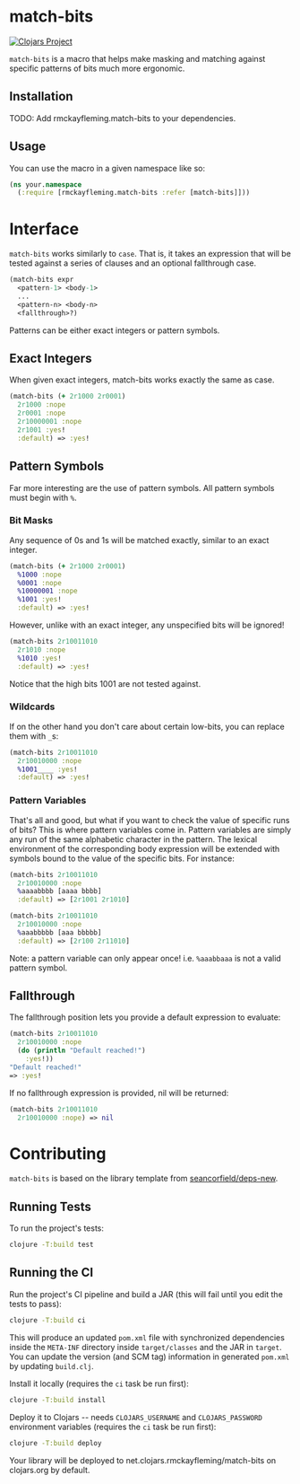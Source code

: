 # match-bits

[![Clojars Project](https://img.shields.io/clojars/v/com.mckayfleming/match-bits.svg)](https://clojars.org/com.mckayfleming/match-bits)

`match-bits` is a macro that helps make masking and matching against specific patterns of bits much more ergonomic.

## Installation
TODO: Add rmckayfleming.match-bits to your dependencies.

## Usage

You can use the macro in a given namespace like so:

```clojure
(ns your.namespace
  (:require [rmckayfleming.match-bits :refer [match-bits]]))
```

# Interface

`match-bits` works similarly to `case`. That is, it takes an expression that will be tested against a series of clauses and an optional fallthrough case.
```clojure
(match-bits expr
  <pattern-1> <body-1>
  ...
  <pattern-n> <body-n>
  <fallthrough>?)
```

Patterns can be either exact integers or pattern symbols.

## Exact Integers

When given exact integers, match-bits works exactly the same as case.
```clojure
(match-bits (+ 2r1000 2r0001)
  2r1000 :nope
  2r0001 :nope
  2r10000001 :nope
  2r1001 :yes!
  :default) => :yes!
```

## Pattern Symbols

Far more interesting are the use of pattern symbols. All pattern symbols must begin with `%`.

### Bit Masks

Any sequence of 0s and 1s will be matched exactly, similar to an exact integer.
```clojure
(match-bits (+ 2r1000 2r0001)
  %1000 :nope
  %0001 :nope
  %10000001 :nope
  %1001 :yes!
  :default) => :yes!
```

However, unlike with an exact integer, any unspecified bits will be ignored!
```clojure
(match-bits 2r10011010
  2r1010 :nope
  %1010 :yes!
  :default) => :yes!
```
Notice that the high bits 1001 are not tested against.

### Wildcards

If on the other hand you don't care about certain low-bits, you can replace them with `_`s:
```clojure
(match-bits 2r10011010
  2r10010000 :nope
  %1001____ :yes!
  :default) => :yes!
```

### Pattern Variables

That's all and good, but what if you want to check the value of specific runs of bits? This is where pattern variables come in. Pattern variables are simply any run of the same alphabetic character in the pattern. The lexical environment of the corresponding body expression will be extended with symbols bound to the value of the specific bits. For instance:
```clojure
(match-bits 2r10011010
  2r10010000 :nope
  %aaaabbbb [aaaa bbbb]
  :default) => [2r1001 2r1010]
```

```clojure
(match-bits 2r10011010
  2r10010000 :nope
  %aaabbbbb [aaa bbbbb]
  :default) => [2r100 2r11010]
```

Note: a pattern variable can only appear once! i.e. `%aaabbaaa` is not a valid pattern symbol.

## Fallthrough

The fallthrough position lets you provide a default expression to evaluate:
```clojure
(match-bits 2r10011010
  2r10010000 :nope
  (do (println "Default reached!")
    :yes!))
"Default reached!"
=> :yes!
```

If no fallthrough expression is provided, nil will be returned:
```clojure
(match-bits 2r10011010
  2r10010000 :nope) => nil
```

# Contributing

`match-bits` is based on the library template from [seancorfield/deps-new](https://github.com/seancorfield/deps-new).

## Running Tests

To run the project's tests:
```bash
clojure -T:build test
```

## Running the CI

Run the project's CI pipeline and build a JAR (this will fail until you edit the tests to pass):
```bash
clojure -T:build ci
```

This will produce an updated `pom.xml` file with synchronized dependencies inside the `META-INF`
directory inside `target/classes` and the JAR in `target`. You can update the version (and SCM tag)
information in generated `pom.xml` by updating `build.clj`.

Install it locally (requires the `ci` task be run first):
```bash
clojure -T:build install
```

Deploy it to Clojars -- needs `CLOJARS_USERNAME` and `CLOJARS_PASSWORD` environment
variables (requires the `ci` task be run first):
```bash
clojure -T:build deploy
```

Your library will be deployed to net.clojars.rmckayfleming/match-bits on clojars.org by default.
